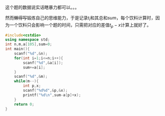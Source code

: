 这个题的数据说实话瞎暴力都可以。。。

然而~~懒得写~~锻炼自己的思维能力，于是记录$t_i$和其总和$sum$，每个饮料计算时，因为一个饮料只会影响一个题的时间，只需把对应的差值$t_p-x$计算上就好了。
```cpp
#include<cstdio>
using namespace std;
int n,m,a[105],sum=0;
int main(){
	scanf("%d",&n);
	for(int i=1;i<=n;i++){
		scanf("%d",&a[i]);
		sum+=a[i];
	}
	scanf("%d",&m);
	while(m--){
		int p,x;
		scanf("%d%d",&p,&x);
		printf("%d\n",sum-a[p]+x);
	}
	return 0;
}
```